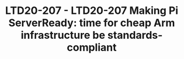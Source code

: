 ---
categories:
- ltd20
description: '<br><br><strong>To join this session live please go to:</strong><br><ul><li>YouTube:
  <a href="https://youtu.be/34MuzEb4gmw" target="_blank">https://youtu.be/34MuzEb4gmw</a></li><li>Zoom:
  <a href="https://zoom.us/j/717825235?pwd=WEs0Zk1lbUpFYVk3OVRIQ1RYUjd6UT09" target="_blank">https://zoom.us/j/717825235?pwd=WEs0Zk1lbUpFYVk3OVRIQ1RYUjd6UT09</a></li></ul><br><br>DESCRIPTION<br>Arm
  hardware and firmware standards are the foundational pillars for Arm servers, and
  a major reason for the early successes and continued investment and growth of this
  horizontally-integrated ecosystem. Non-server "Edge" systems, however, are still
  an embedded-style vertically-integrated market, which is getting in the way of massive
  adoption and proliferation of Edge/IoT Compute. So let''s make the Edge systems
  standards compliant and start with the highest-volume and better known platform
  of them all - the Raspberry Pi! Let''s teach the Pi how to boot off-the-shelf SBBR
  -compliant Linux, *BSDs and of course VMware ESXi-Arm and Microsoft Windows.<br><br>Even
  if you don''t care about IoT, getting this class of devices to be standards-compliant
  will provide developers, tech evangelists and early adopters with $50-$100 ServerReady
  platforms, solving a real headache today around pricing/availability of systems
  in the market.<br><br>This is a technical presentation (and demo) on VMware''s and
  Arm''s joint open efforts to bring Arm ServerReady experiences to the Pi 4 as community-developed
  SBBR firmware, as part of the larger narrative that SBSA/SBBR is perhaps even more
  important at the Edge than it is in the Cloud or on-prem. The session covers the
  history of the Pi UEFI port, current status and technical challenges that remain
  to be solved.<br><br>The point of this session is to build community interest/participation
  in this effort and other efforts to make Edge systems ServerReady, such as Arm''s
  Project Cassini. If we can do it on the Pi, we can do it on other Arm boards too.'
image:
  featured: 'true'
  path: https://static.linaro.org/connect/ltd20/images/LTD20-207.png
session_id: LTD20-207
session_room: Track 1 [Wednesday]
session_slot:
  end_time: 2020-03-25 19:20
  start_time: 2020-03-25 18:30
session_speakers:
- speaker_bio: Samer El-Haj-Mahmoud is a Principal Systems Architect at Arm Architecture
    and Technology Group, working on Arm infrastructure enablement and industry standards.
    His experience includes server development, firmware, system software, and hardware
    management. Samer is an active participant and contributor to industry standards,
    including UEFI, ACPI, CXL, and DMTF Redfish.
  speaker_company: Arm
  speaker_image: http://avatars.sched.co/8/dc/10468690/avatar.jpg.320x320px.jpg?69c
  speaker_name: Samer El-Haj-Mahmoud
  speaker_position: System Architect
  speaker_role: attendee, speaker
- speaker_bio: Co-founder and lead for the ESXi-Arm project in the Cloud Platform
    Business Unit at VMware, conducting advanced development of vSphere hypervisor
    technology for the 64-bit Arm architecture. Andrei works in a wide range of directions
    pertaining to Arm enablement and strategy, ranging from low-level hypervisor design
    and implementation, to product definition and partner and ecosystem engagement.
  speaker_company: VMware
  speaker_image: http://avatars.sched.co/f/05/10468612/avatar.jpg.320x320px.jpg?1aa
  speaker_name: Andrei Warkentin
  speaker_position: Arm Enablement Architect
  speaker_role: speaker
session_track: IoT Fog/Gateway/Edge Computing
tag: session
tags: IoT Fog/Gateway/Edge Computing
title: 'LTD20-207 - LTD20-207 Making Pi ServerReady: time for cheap Arm infrastructure
  be standards-compliant'
---